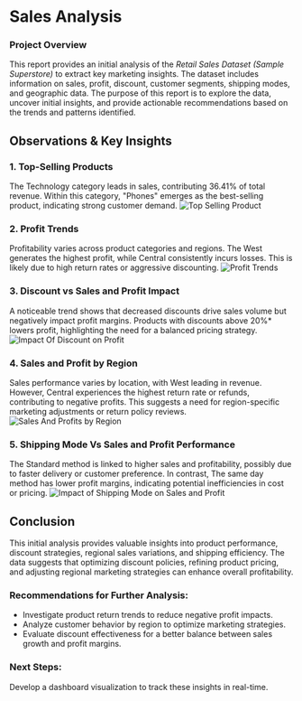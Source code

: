 # Sales Analysis

### Project Overview
This report provides an initial analysis of the *Retail Sales Dataset (Sample Superstore)* to extract key marketing insights. The dataset includes information on sales, profit, discount, customer segments, shipping modes, and geographic data. The purpose of this report is to explore the data, uncover initial insights, and provide actionable recommendations based on the trends and patterns identified.

## Observations & Key Insights

### 1. Top-Selling Products
The Technology category leads in sales, contributing 36.41% of total revenue. Within this category, "Phones" emerges as the best-selling product, indicating strong customer demand. 
![Top Selling Product](https://github.com/user-attachments/assets/7bbc3bdd-1fc7-454a-869c-efa1c9afab80)


### 2. Profit Trends

Profitability varies across product categories and regions. The West generates the highest profit, while Central consistently incurs losses. This is likely due to high return rates or aggressive discounting.
![Profit Trends](https://github.com/user-attachments/assets/eea5e50c-5975-4704-a600-503e7413d47e)


### 3. Discount vs Sales and Profit Impact
A noticeable trend shows that decreased discounts drive sales volume but negatively impact profit margins. Products with discounts above 20%* lowers profit, highlighting the need for a balanced pricing strategy.  
![Impact Of Discount on Profit](https://github.com/user-attachments/assets/8995bca2-a79c-4b5e-95a6-52dd8fe2de93)


### 4. Sales and Profit by Region
Sales performance varies by location, with West leading in revenue. However, Central experiences the highest return rate or refunds, contributing to negative profits. This suggests a need for region-specific marketing adjustments or return policy reviews.  
![Sales And Profits by Region](https://github.com/user-attachments/assets/712b9a34-3860-44e8-91af-a8cfa915d9b4)


### 5. Shipping Mode Vs Sales and Profit Performance
The Standard method is linked to higher sales and profitability, possibly due to faster delivery or customer preference. In contrast, The same day method has lower profit margins, indicating potential inefficiencies in cost or pricing.
![Impact of Shipping Mode on Sales and Profit](https://github.com/user-attachments/assets/794e80d4-0fb5-49a1-a93b-f3d01308b5f0)


## Conclusion
This initial analysis provides valuable insights into product performance, discount strategies, regional sales variations, and shipping efficiency. The data suggests that optimizing discount policies, refining product pricing, and adjusting regional marketing strategies can enhance overall profitability.  

### Recommendations for Further Analysis:
- Investigate product return trends to reduce negative profit impacts.  
- Analyze customer behavior by region to optimize marketing strategies.  
- Evaluate discount effectiveness for a better balance between sales growth and profit margins.

### Next Steps:
Develop a dashboard visualization to track these insights in real-time. 

